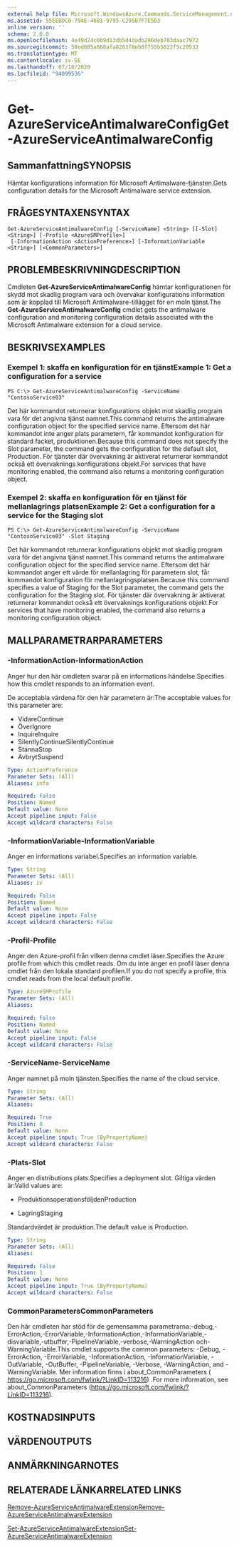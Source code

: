 ```yaml
---
external help file: Microsoft.WindowsAzure.Commands.ServiceManagement.dll-Help.xml
ms.assetid: 55EEBDC0-794E-4681-9795-C295D7F7E5D3
online version: ''
schema: 2.0.0
ms.openlocfilehash: 4e49d24c0b9d13db5d4dadb296deb703daac7972
ms.sourcegitcommit: 56ed085a868afa8263f8eb0f755b5822f5c29532
ms.translationtype: MT
ms.contentlocale: sv-SE
ms.lasthandoff: 07/18/2020
ms.locfileid: "94099536"
---
```

# <span data-ttu-id="1529d-101">Get-AzureServiceAntimalwareConfig</span><span class="sxs-lookup"><span data-stu-id="1529d-101">Get-AzureServiceAntimalwareConfig</span></span>

## <span data-ttu-id="1529d-102">Sammanfattning</span><span class="sxs-lookup"><span data-stu-id="1529d-102">SYNOPSIS</span></span>
<span data-ttu-id="1529d-103">Hämtar konfigurations information för Microsoft Antimalware-tjänsten.</span><span class="sxs-lookup"><span data-stu-id="1529d-103">Gets configuration details for the Microsoft Antimalware service extension.</span></span>

## <span data-ttu-id="1529d-104">FRÅGESYNTAXEN</span><span class="sxs-lookup"><span data-stu-id="1529d-104">SYNTAX</span></span>

```
Get-AzureServiceAntimalwareConfig [-ServiceName] <String> [[-Slot] <String>] [-Profile <AzureSMProfile>]
 [-InformationAction <ActionPreference>] [-InformationVariable <String>] [<CommonParameters>]
```

## <span data-ttu-id="1529d-105">PROBLEMBESKRIVNING</span><span class="sxs-lookup"><span data-stu-id="1529d-105">DESCRIPTION</span></span>
<span data-ttu-id="1529d-106">Cmdleten **Get-AzureServiceAntimalwareConfig** hämtar konfigurationen för skydd mot skadlig program vara och övervakar konfigurations information som är kopplad till Microsoft Antimalware-tillägget för en moln tjänst.</span><span class="sxs-lookup"><span data-stu-id="1529d-106">The **Get-AzureServiceAntimalwareConfig** cmdlet gets the antimalware configuration and monitoring configuration details associated with the Microsoft Antimalware extension for a cloud service.</span></span>

## <span data-ttu-id="1529d-107">BESKRIVS</span><span class="sxs-lookup"><span data-stu-id="1529d-107">EXAMPLES</span></span>

### <span data-ttu-id="1529d-108">Exempel 1: skaffa en konfiguration för en tjänst</span><span class="sxs-lookup"><span data-stu-id="1529d-108">Example 1: Get a configuration for a service</span></span>
```
PS C:\> Get-AzureServiceAntimalwareConfig -ServiceName "ContosoService03"
```

<span data-ttu-id="1529d-109">Det här kommandot returnerar konfigurations objekt mot skadlig program vara för det angivna tjänst namnet.</span><span class="sxs-lookup"><span data-stu-id="1529d-109">This command returns the antimalware configuration object for the specified service name.</span></span>
<span data-ttu-id="1529d-110">Eftersom det här kommandot inte anger plats parametern, får kommandot konfiguration för standard facket, produktionen.</span><span class="sxs-lookup"><span data-stu-id="1529d-110">Because this command does not specify the Slot parameter, the command gets the configuration for the default slot, Production.</span></span>
<span data-ttu-id="1529d-111">För tjänster där övervakning är aktiverat returnerar kommandot också ett övervaknings konfigurations objekt.</span><span class="sxs-lookup"><span data-stu-id="1529d-111">For services that have monitoring enabled, the command also returns a monitoring configuration object.</span></span>

### <span data-ttu-id="1529d-112">Exempel 2: skaffa en konfiguration för en tjänst för mellanlagrings platsen</span><span class="sxs-lookup"><span data-stu-id="1529d-112">Example 2: Get a configuration for a service for the Staging slot</span></span>
```
PS C:\> Get-AzureServiceAntimalwareConfig -ServiceName "ContosoService03" -Slot Staging
```

<span data-ttu-id="1529d-113">Det här kommandot returnerar konfigurations objekt mot skadlig program vara för det angivna tjänst namnet.</span><span class="sxs-lookup"><span data-stu-id="1529d-113">This command returns the antimalware configuration object for the specified service name.</span></span>
<span data-ttu-id="1529d-114">Eftersom det här kommandot anger ett värde för mellanlagring för parametern slot, får kommandot konfiguration för mellanlagringsplatsen.</span><span class="sxs-lookup"><span data-stu-id="1529d-114">Because this command specifies a value of Staging for the Slot parameter, the command gets the configuration for the Staging slot.</span></span>
<span data-ttu-id="1529d-115">För tjänster där övervakning är aktiverat returnerar kommandot också ett övervaknings konfigurations objekt.</span><span class="sxs-lookup"><span data-stu-id="1529d-115">For services that have monitoring enabled, the command also returns a monitoring configuration object.</span></span>

## <span data-ttu-id="1529d-116">MALLPARAMETRAR</span><span class="sxs-lookup"><span data-stu-id="1529d-116">PARAMETERS</span></span>

### <span data-ttu-id="1529d-117">-InformationAction</span><span class="sxs-lookup"><span data-stu-id="1529d-117">-InformationAction</span></span>
<span data-ttu-id="1529d-118">Anger hur den här cmdleten svarar på en informations händelse.</span><span class="sxs-lookup"><span data-stu-id="1529d-118">Specifies how this cmdlet responds to an information event.</span></span>

<span data-ttu-id="1529d-119">De acceptabla värdena för den här parametern är:</span><span class="sxs-lookup"><span data-stu-id="1529d-119">The acceptable values for this parameter are:</span></span>

- <span data-ttu-id="1529d-120">Vidare</span><span class="sxs-lookup"><span data-stu-id="1529d-120">Continue</span></span>
- <span data-ttu-id="1529d-121">Över</span><span class="sxs-lookup"><span data-stu-id="1529d-121">Ignore</span></span>
- <span data-ttu-id="1529d-122">Inquire</span><span class="sxs-lookup"><span data-stu-id="1529d-122">Inquire</span></span>
- <span data-ttu-id="1529d-123">SilentlyContinue</span><span class="sxs-lookup"><span data-stu-id="1529d-123">SilentlyContinue</span></span>
- <span data-ttu-id="1529d-124">Stanna</span><span class="sxs-lookup"><span data-stu-id="1529d-124">Stop</span></span>
- <span data-ttu-id="1529d-125">Avbryt</span><span class="sxs-lookup"><span data-stu-id="1529d-125">Suspend</span></span>

```yaml
Type: ActionPreference
Parameter Sets: (All)
Aliases: infa

Required: False
Position: Named
Default value: None
Accept pipeline input: False
Accept wildcard characters: False
```

### <span data-ttu-id="1529d-126">-InformationVariable</span><span class="sxs-lookup"><span data-stu-id="1529d-126">-InformationVariable</span></span>
<span data-ttu-id="1529d-127">Anger en informations variabel.</span><span class="sxs-lookup"><span data-stu-id="1529d-127">Specifies an information variable.</span></span>

```yaml
Type: String
Parameter Sets: (All)
Aliases: iv

Required: False
Position: Named
Default value: None
Accept pipeline input: False
Accept wildcard characters: False
```

### <span data-ttu-id="1529d-128">-Profil</span><span class="sxs-lookup"><span data-stu-id="1529d-128">-Profile</span></span>
<span data-ttu-id="1529d-129">Anger den Azure-profil från vilken denna cmdlet läser.</span><span class="sxs-lookup"><span data-stu-id="1529d-129">Specifies the Azure profile from which this cmdlet reads.</span></span>
<span data-ttu-id="1529d-130">Om du inte anger en profil läser denna cmdlet från den lokala standard profilen.</span><span class="sxs-lookup"><span data-stu-id="1529d-130">If you do not specify a profile, this cmdlet reads from the local default profile.</span></span>

```yaml
Type: AzureSMProfile
Parameter Sets: (All)
Aliases: 

Required: False
Position: Named
Default value: None
Accept pipeline input: False
Accept wildcard characters: False
```

### <span data-ttu-id="1529d-131">-ServiceName</span><span class="sxs-lookup"><span data-stu-id="1529d-131">-ServiceName</span></span>
<span data-ttu-id="1529d-132">Anger namnet på moln tjänsten.</span><span class="sxs-lookup"><span data-stu-id="1529d-132">Specifies the name of the cloud service.</span></span>

```yaml
Type: String
Parameter Sets: (All)
Aliases: 

Required: True
Position: 0
Default value: None
Accept pipeline input: True (ByPropertyName)
Accept wildcard characters: False
```

### <span data-ttu-id="1529d-133">-Plats</span><span class="sxs-lookup"><span data-stu-id="1529d-133">-Slot</span></span>
<span data-ttu-id="1529d-134">Anger en distributions plats.</span><span class="sxs-lookup"><span data-stu-id="1529d-134">Specifies a deployment slot.</span></span>
<span data-ttu-id="1529d-135">Giltiga värden är:</span><span class="sxs-lookup"><span data-stu-id="1529d-135">Valid values are:</span></span> 


- <span data-ttu-id="1529d-136">Produktionsoperationsföljden</span><span class="sxs-lookup"><span data-stu-id="1529d-136">Production</span></span>

- <span data-ttu-id="1529d-137">Lagring</span><span class="sxs-lookup"><span data-stu-id="1529d-137">Staging</span></span>


<span data-ttu-id="1529d-138">Standardvärdet är produktion.</span><span class="sxs-lookup"><span data-stu-id="1529d-138">The default value is Production.</span></span>

```yaml
Type: String
Parameter Sets: (All)
Aliases: 

Required: False
Position: 1
Default value: None
Accept pipeline input: True (ByPropertyName)
Accept wildcard characters: False
```

### <span data-ttu-id="1529d-139">CommonParameters</span><span class="sxs-lookup"><span data-stu-id="1529d-139">CommonParameters</span></span>
<span data-ttu-id="1529d-140">Den här cmdleten har stöd för de gemensamma parametrarna:-debug,-ErrorAction,-ErrorVariable,-InformationAction,-InformationVariable,-disvariable,-utbuffer,-PipelineVariable,-verbose,-WarningAction och-WarningVariable.</span><span class="sxs-lookup"><span data-stu-id="1529d-140">This cmdlet supports the common parameters: -Debug, -ErrorAction, -ErrorVariable, -InformationAction, -InformationVariable, -OutVariable, -OutBuffer, -PipelineVariable, -Verbose, -WarningAction, and -WarningVariable.</span></span> <span data-ttu-id="1529d-141">Mer information finns i about_CommonParameters ( https://go.microsoft.com/fwlink/?LinkID=113216) .</span><span class="sxs-lookup"><span data-stu-id="1529d-141">For more information, see about_CommonParameters (https://go.microsoft.com/fwlink/?LinkID=113216).</span></span>

## <span data-ttu-id="1529d-142">KOSTNADS</span><span class="sxs-lookup"><span data-stu-id="1529d-142">INPUTS</span></span>

## <span data-ttu-id="1529d-143">VÄRDEN</span><span class="sxs-lookup"><span data-stu-id="1529d-143">OUTPUTS</span></span>

## <span data-ttu-id="1529d-144">ANMÄRKNINGAR</span><span class="sxs-lookup"><span data-stu-id="1529d-144">NOTES</span></span>

## <span data-ttu-id="1529d-145">RELATERADE LÄNKAR</span><span class="sxs-lookup"><span data-stu-id="1529d-145">RELATED LINKS</span></span>

[<span data-ttu-id="1529d-146">Remove-AzureServiceAntimalwareExtension</span><span class="sxs-lookup"><span data-stu-id="1529d-146">Remove-AzureServiceAntimalwareExtension</span></span>](./Remove-AzureServiceAntimalwareExtension.md)

[<span data-ttu-id="1529d-147">Set-AzureServiceAntimalwareExtension</span><span class="sxs-lookup"><span data-stu-id="1529d-147">Set-AzureServiceAntimalwareExtension</span></span>](./Set-AzureServiceAntimalwareExtension.md)


